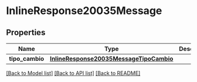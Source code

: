 # InlineResponse20035Message

## Properties
Name | Type | Description | Notes
------------ | ------------- | ------------- | -------------
**tipo_cambio** | [**InlineResponse20035MessageTipoCambio**](InlineResponse20035MessageTipoCambio.md) |  | [optional] 

[[Back to Model list]](../README.md#documentation-for-models) [[Back to API list]](../README.md#documentation-for-api-endpoints) [[Back to README]](../README.md)

